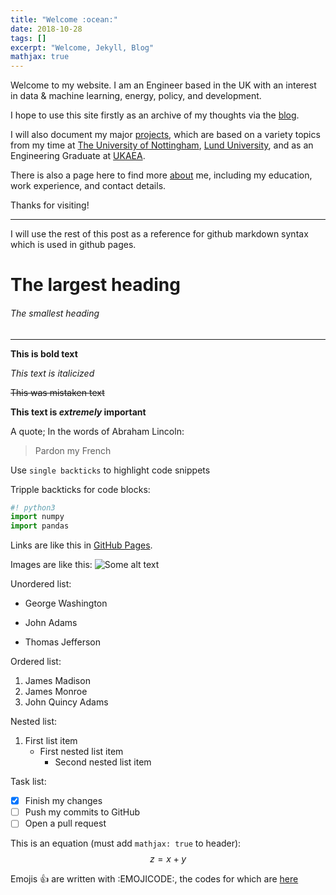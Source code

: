 ```yaml
---
title: "Welcome :ocean:"
date: 2018-10-28
tags: []
excerpt: "Welcome, Jekyll, Blog"
mathjax: true
---
```

Welcome to my website. I am an Engineer based in the UK with an interest in data & machine learning, energy, policy, and development.  

I hope to use this site firstly as an archive of my thoughts via the [blog](/blog/).<br />

I will also document my major [projects](/projects/), which are based on a variety topics from my time at [The University of Nottingham](https://www.nottingham.ac.uk/), [Lund University](https://www.lunduniversity.lu.se/), and as an Engineering Graduate at [UKAEA](https://www.gov.uk/government/organisations/uk-atomic-energy-authority).  

There is also a page here to find more [about](/about/) me, including my education, work experience, and contact details.  

Thanks for visiting!  

---

I will use the rest of this post as a reference for github markdown syntax which is used in github pages.

# The largest heading
###### The smallest heading
---
**This is bold text**

*This text is italicized*

~~This was mistaken text~~

**This text is _extremely_ important**

A quote; In the words of Abraham Lincoln:

> Pardon my French

Use `single backticks` to highlight code snippets

Tripple backticks for code blocks:
```python
#! python3
import numpy
import pandas
```

Links are like this in [GitHub Pages](https://pages.github.com/).

Images are like this:
<img src="{{ site.url }}{{ site.baseurl }}/assets/images/header-image.png" alt="Some alt text">

Unordered list:
* George Washington
+ John Adams
- Thomas Jefferson

Ordered list:
1. James Madison
2. James Monroe
3. John Quincy Adams

Nested list:
1. First list item
   - First nested list item
     - Second nested list item

Task list:
- [x] Finish my changes
- [ ] Push my commits to GitHub
- [ ] Open a pull request

This is an equation (must add `mathjax: true` to header):
$$z=x+y$$

Emojis :+1: are written with :EMOJICODE:, the codes for which are [here](https://www.webpagefx.com/tools/emoji-cheat-sheet/)